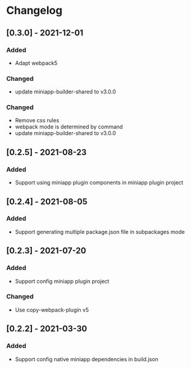 # Changelog

## [0.3.0] - 2021-12-01

### Added

- Adapt webpack5

### Changed

- update miniapp-builder-shared to v3.0.0

### Changed

- Remove css rules
- webpack mode is determined by command
- update miniapp-builder-shared to v3.0.0

## [0.2.5] - 2021-08-23

### Added

- Support using miniapp plugin components in miniapp plugin project

## [0.2.4] - 2021-08-05

### Added

- Support generating multiple package.json file in subpackages mode

## [0.2.3] - 2021-07-20

### Added

- Support config miniapp plugin project

### Changed

- Use copy-webpack-plugin v5

## [0.2.2] - 2021-03-30

### Added

- Support config native miniapp dependencies in build.json
